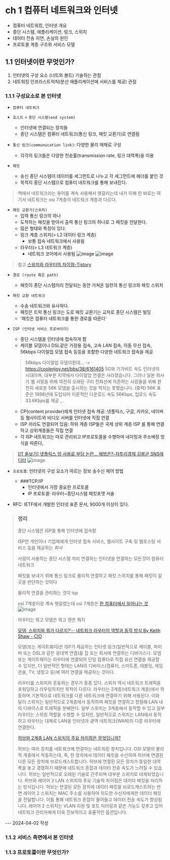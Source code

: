 # ch 1 컴퓨터 네트워크와 인터넷

- 컴퓨터 네트워킹, 인터넷 개요
- 종단 시스템, 애플리케이션, 링크, 스위치
- 데이터 전송 지연, 손실의 원인
- 프로토콜 계층 구조와 서비스 모델
  
## 1.1 인터넷이란 무엇인가?

1. 인터넷의 구성 요소 (너트와 볼트) 기술하는 관점
2. 네트워킹 인프라스트럭처(분산 애플리케이션에 서비스를 제공) 관점

### 1.1.1 구성요소로 본 인터넷

- `컴퓨터 네트워크`
- `호스트` = `종단 시스템(end system)`
  - 인터넷에 연결되는 장치들
  - 종단 시스템은 컴퓨터 네트워크(통신 링크, 패킷 교환기)로 연결됨 

- `통신 링크(communucation link)`: 다양한 물리 매체로 구성
  - 각각의 링크들은 다양한 전송률(transmission rate, 링크 대역폭)을 이용

- `패킷`
  - 송신 종단 시스템이 데이터를 세그먼트로 나누고 각 세그먼트에 헤더를 붙인 것
  - 목적지 종단 시스템으로 컴퓨터 네트워크를 통해 보내진다.
> 책에서 네트워크라는 용어를 계속 사용해서 헷갈리는데 내가 이해 한 바로는 여기서 네트워크는 osi 7계층의 네트워크 계층과 다르다.

-  `패킷 교환기(스위치)`
   - 입력 통신 링크의 하나
   - 도착하는 패킷을 받아서 출력 통신 링크의 하나로 그 패킷을 전달한다.
   - 많은 형태와 특징이 있다. 
   -  링크 계층 스위치(> L2 데이터 링크 계층)
      - 보통 접속 네트워크에서 사용됨
   -  라우터(> L3 네트워크 계층)
      - 네트워크 코어에서 사용됨
     ![image](https://github.com/user-attachments/assets/bf19a3e0-ddb0-4af5-82df-4e54dd3e8b5d)
![image](https://github.com/user-attachments/assets/138f5223-bad9-454f-ac02-c4e5c803e8a3)

> 참고 [스위치와 라우터의 차이점-Tistory](https://haegomm.tistory.com/entry/%EB%A7%81%ED%81%AC-%EA%B3%84%EC%B8%B53-Switch-Switch%EC%99%80-Router-%EC%B0%A8%EC%9D%B4%EC%A0%90)

- `경로 (route 혹은 path)`
  - 패킷이 종단 시스템끼리 전달되는 동안 거쳐온 일련의 통신 링크와 패킷 스위치
 
- `패킷 교환 네트워크`
  - 수송 네트워크와 유사하다.
  - 패킷은 트럭 통신 링크는 도로 패킷 교환기는 교차로 종단 시스템은 빌딩
  - '패킷은 컴퓨터 네트워크를 통한 경로를 따른다'

- `ISP (인터넷 서비스 프로바이더)`
  - 종단 시스템을 인터넷에 접속하게 함
  - 케이블 모뎀이나 DSL같은 가정용 접속, 고속 LAN 접속, 이동 무선 접속, 56kbps 다이얼업 모뎀 접속 등등을 포함한 다양한 네트워크 접속을 제공
  >  56kbps 다이얼업 모뎀이뭔데... -> https://coolenjoy.net/bbs/38/6161405 5G와 기가비트 속도 인터넷의 시대이며, 대부분 지역에서 다이얼업 연결은 사라졌습니다. 그러나 일본 회사가 웹 서핑을 위해 여전히 오래된 구리 전화선에 의존하는 사람들을 위해 완전히 새로운 56K 모뎀을 출시하는 것을 막지는 못했습니다. (중략) 56K 표준은 1998년에 도입되어 이론적인 다운로드 속도 56Kbps, 업로드 속도 33.6Kbps를 제공 ,..
  - CP(content provider)에게 인터넷 접속 제공: 넷플릭스, 구글, 카카오, 네이버 등 웹사이트와 비디오 서버를 인터넷에 직접 연결
  - ISP 끼리도 연결되어 있음: 하위 계층 ISP들은 국제 상위 계층 ISP 를 통해 연결하고 상위계층들은 직접 연결
  - 각 ISP 네트워크는 따로 관리되고 IP프로토콜을 수행하며 네이밍과 주소배정 방식을 따른다,
 
> [[IT 돋보기] 넷플릭스 망 사용료 부담 논란... 해법은?-자투리경제 김봉균 SNS에디터](https://www.jaturi.kr/news/articleView.html?idxno=5405)
> ![image](https://github.com/user-attachments/assets/23564a5c-87ef-411d-a86e-2234ca715d25)


- `프로토콜`: 인터넷의 구성 요소가 따르는 정보 송수신 제어 방법
  - ###TCP/IP
    - 인터넷에서 가장 중요한 프로토콜
    - IP 프로토콜: 라우터~종단시스템 패킷포맷 서술
   
- RFC: IETF에서 개발한 인터넷 표준 문서, 9000개 이상이 있다.

> ### 정리
> 
> 종단 시스템은 ISP를 통해 인터넷에 접속함
> 
> ISP란 개인이나 기업체에게 인터넷 접속 서비스, 웹사이트 구축 및 웹호스팅 서비스 등을 제공하는 *회사*
> 
> 사람이 사용하는 종단 시스템 끼리 연결하는 인터넷을 연결하는 모든것이 컴퓨터 네트워크
> 
> 패킷을 보내기 위해 통신 링크로 물리적 연결하고 패킷 스위치를 통해 패킷이 갈 곳을 판단하는 것이다
> 
> 물리적 연결을 관리하는 것이 isp
> 
> osi 7계층이랑 계속 헷갈렸는데 osi 7계층은 [한 컴퓨터에서 일어나는 것](https://jofestudio.tistory.com/47)
![image](https://github.com/user-attachments/assets/7df69055-22c9-4e24-9761-89536167717e)

> 라우터는 뭐고 모뎀은 뭐고 랜은 뭐지
> 
> [모뎀, 스위치와 뭐가 다르지?’··· 네트워크 라우터의 역할과 동작 방식 By Keith Shaw - CIO](https://www.cio.com/article/3519645/%EB%AA%A8%EB%8E%80-%EC%8A%A4%EC%9C%84%EC%B9%98%EC%99%80-%EB%AD%90%EA%B0%80-%EB%8B%A4%EB%A5%B4%EC%A7%80%C2%B7%C2%B7%C2%B7-%EB%84%A4%ED%8A%B8%EC%9B%8C%ED%81%AC-%EB%9D%BC%EC%9A%B0%ED%84%B0%EC%9D%98.html)
> 
>모뎀(또는 게이트웨이)은 ISP가 제공하는 인터넷 링크(일반적으로 케이블, 파이버 또는 DSL과 같은 광대역 연결)를 집 또는 회사에 연결하는 디바이스다. 모뎀 또는 게이트웨이는 라우터에 연결되어 단일 컴퓨터로 직접 유선 연결을 제공할 수 있지만, 더 일반적인 형태는 LAN의 디바이스(컴퓨터, 스마트폰, 태블릿, 게임 콘솔, TV, 냉장고 등)에 여러 연결을 제공하는 것이다. 
> 
> 라우터를 스위치와 혼동하는 경우가 종종 있다. 스위치 역시 네트워크 트래픽을 포워딩하고 라우팅하지만 목적이 다르다. 라우터는 3계층(네트워크 계층)에서 작동하며 기본적으로 네트워크를 다른 네트워크에 연결하기 위해 사용된다. 이와 달리 스위치는 일반적으로 2계층에서 동작하며 패킷을 연결하고 정렬해 LAN 내의 디바이스로 트래픽을 분배한다. 일부 스위치는 3계층에서 동작할 수 있고 일부 라우터는 스위칭 역할을 수행할 수 있지만, 일반적으로 스위치는 LAN에서 동작하고 라우터는 대체로 LAN을 인터넷과 광역 네트워크(WAN)의 다른 라우터에 연결한다.
> 
> [허브와 2계층 LAN 스위치의 주요 차이점은 무엇입니까?](https://howevision.com/ko/what-is-the-significant-difference-between-a-hub-and-a-layer-2-lan-switch/)
> 
> 허브는 여러 장치를 네트워크에 연결하는 네트워킹 장치입니다. OSI 모델의 물리적 계층에서 작동하는데, 즉, 한 장치에서 데이터 패킷을 수신하여 허브에 연결된 다른 모든 장치에 브로드캐스트합니다. 허브에 연결된 모든 장치가 동일한 대역폭을 놓고 경쟁하기 때문에 네트워크 혼잡과 데이터 전송 속도가 느려질 수 있습니다. 허브는 일반적으로 오래된 기술로 간주되며 대부분 스위치로 대체되었습니다.
> 허브와 레이어 2 LAN 스위치의 주요 기술적 차이점은 데이터 패킷을 처리하는 방식입니다. 허브는 연결된 모든 장치에 데이터 패킷을 브로드캐스트하는 반면 레이어 2 스위치는 MAC 주소를 사용하여 의도한 수신자에게만 데이터 패킷을 전달합니다. 이를 통해 네트워크 혼잡이 줄어들고 데이터 전송 속도가 향상됩니다. 레이어 2 스위치는 VLAN 지원 및 포트 미러링과 같은 기능도 갖추고 있어 네트워크 관리자에게 더욱 진보적이고 효율적인 옵션입니다.
 
--- 2024-04-02 작성

### 1.1.2 서비스 측면에서 본 인터넷






### 1.1.3 프로토콜이란 무엇인가?
